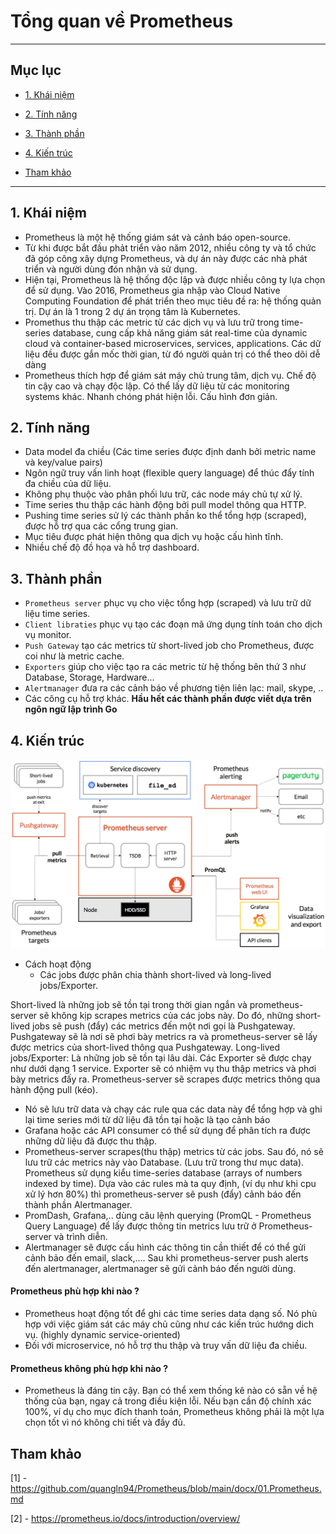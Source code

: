 # Tổng quan về Prometheus 

---

## Mục lục 

* [1. Khái niệm](#1)

* [2. Tính năng](#2)

* [3. Thành phần](#3)

* [4. Kiến trúc](#4)

* [Tham khảo](#tk)

--- 

<a name = '1'></a>
## 1. Khái niệm

- Prometheus là một hệ thống giám sát và cảnh báo open-source.
- Từ khi được bắt đầu phảt triển vào năm 2012, nhiều công ty và tổ chức đã góp công xây dựng Prometheus, và dự án này được các nhà phát triển và người dùng đón nhận và sử dụng. 
- Hiện tại, Prometheus là hệ thống độc lập và được nhiều công ty lựa chọn để sử dụng. Vào 2016, Prometheus gia nhập vào Cloud Native Computing Foundation để phát triển theo mục tiêu đề ra: hệ thống quản trị. Dự án là 1 trong 2 dự án trọng tâm là Kubernetes.
- Promethus thu thập các metric từ các dịch vụ và lưu trữ trong time-series database, cung cấp khả năng giám sát real-time của dynamic cloud và container-based microservices, services, applications. Các dữ liệu đều được gắn mốc thời gian, từ đó người quản trị có thể theo dõi dễ dàng  
- Prometheus thích hợp để giám sát máy chủ trung tâm, dịch vụ. Chế độ tin cậy cao và chạy độc lập. Có thể lấy dữ liệu từ các monitoring systems khác. Nhanh chóng phát hiện lỗi. Cấu hình đơn giản.

<a name = '2'></a>
## 2.  Tính năng 

- Data model đa chiều (Các time series được định danh bởi metric name và key/value pairs)
- Ngôn ngữ truy vấn linh hoạt (flexible query language) để thúc đẩy tính đa chiều của dữ liệu.
- Không phụ thuộc vào phân phối lưu trữ, các node máy chủ tự xử lý.
- Time series thu thập các hành động bởi pull model thông qua HTTP.
- Pushing time series sử lý các thành phần ko thể tổng hợp (scraped), được hỗ trợ qua các cổng trung gian.
- Mục tiêu được phát hiện thông qua dịch vụ hoặc cấu hình tĩnh.
- Nhiều chế độ đồ họa và hỗ trợ dashboard.

<a name = '3'></a>
## 3. Thành phần

- `Prometheus server` phục vụ cho việc tổng hợp (scraped) và lưu trữ dữ liệu time series. 
- `Client libraties` phục vụ tạo các đoạn mã ứng dụng tính toán cho dịch vụ monitor.
- `Push Gateway` tạo các metrics từ short-lived job cho Prometheus, được coi như là metric cache.
- `Exporters` giúp cho việc tạo ra các metric từ hệ thống bên thứ 3 như Database, Storage, Hardware...
- `Alertmanager` đưa ra các cảnh báo về phương tiện liên lạc: mail, skype, .. 
- Các công cụ hỗ trợ khác. 
**Hầu hết các thành phần được viết dựa trên ngôn ngữ lập trình Go**

<a name = '4'></a>
## 4. Kiến trúc

![1](/image/2021-04-26_14-27-32.png)

- Cách hoạt động 
    - Các jobs được phân chia thành short-lived và long-lived jobs/Exporter.

Short-lived là những job sẽ tồn tại trong thời gian ngắn và prometheus-server sẽ không kịp scrapes metrics của các jobs này. Do đó, những short-lived jobs sẽ push (đẩy) các metrics đến một nơi gọi là Pushgateway. Pushgateway sẽ là nơi sẽ phơi bày metrics ra và prometheus-server sẽ lấy được metrics của short-lived thông qua Pushgateway.
Long-lived jobs/Exporter: Là những job sẽ tồn tại lâu dài. Các Exporter sẽ được chạy như dưới dạng 1 service. Exporter sẽ có nhiệm vụ thu thập metrics và phơi bày metrics đấy ra. Prometheus-server sẽ scrapes được metrics thông qua hành động pull (kéo).
-  Nó sẽ lưu trữ data và chạy các rule qua các data này để tổng hợp và ghi lại time series mới từ dữ liệu đã tồn tại hoặc là tạo cảnh báo
- Grafana hoặc các API consumer có thể sử dụng để phân tích ra được những dữ liệu đã được thu thập. 
- Prometheus-server scrapes(thu thập) metrics từ các jobs. Sau đó, nó sẽ lưu trữ các metrics này vào Database. (Lưu trữ trong thư mục data). Prometheus sử dụng kiểu time-series database (arrays of numbers indexed by time). Dựa vào các rules mà ta quy định, (ví dụ như khi cpu xử lý hơn 80%) thì prometheus-server sẽ push (đẩy) cảnh báo đến thành phần Alertmanager.
- PromDash, Grafana,.. dùng câu lệnh querying (PromQL - Prometheus Query Language) để lấy được thông tin metrics lưu trữ ở Prometheus-server và trình diễn.
- Alertmanager sẽ được cấu hình các thông tin cần thiết để có thể gửi cảnh bảo đến email, slack,.... Sau khi prometheus-server push alerts đến alertmanager, alertmanager sẽ gửi cảnh báo đến người dùng.

#### Prometheus phù hợp khi nào ?
- Prometheus hoạt động tốt để ghi các time series data dạng số. Nó phù hợp với việc giám sát các máy chủ cũng như các kiến trúc hướng dich vụ. (highly dynamic service-oriented)
- Đối với microservice, nó hỗ trợ thu thập và truy vấn dữ liệu đa chiều.

#### Prometheus không phù hợp khi nào ?
- Prometheus là đáng tin cậy. Bạn có thể xem thống kê nào có sẵn về hệ thống của bạn, ngay cả trong điều kiện lỗi. Nếu bạn cần độ chính xác 100%, ví dụ cho mục đích thanh toán, Prometheus không phải là một lựa chọn tốt vì nó không chi tiết và đầy đủ.

<a name = 'tk'></a>
## Tham khảo 

[1] - https://github.com/quangln94/Prometheus/blob/main/docx/01.Prometheus.md

[2] - https://prometheus.io/docs/introduction/overview/
